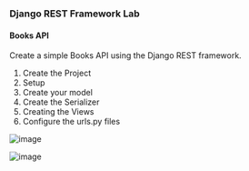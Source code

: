 
### Django REST Framework Lab

#### Books API
Create a simple Books API using the Django REST framework.
1.	Create the Project
2. Setup
3. Create your model
4.	Create the Serializer
5.	Creating the Views
6.	Configure the urls.py files

![image](https://user-images.githubusercontent.com/97727834/212743164-9eedaa20-3c86-4a1c-975b-e4d0f1889fdd.png)


![image](https://user-images.githubusercontent.com/97727834/212743014-1ffcdce0-785c-4b38-9add-95c4fdd3cc73.png)




